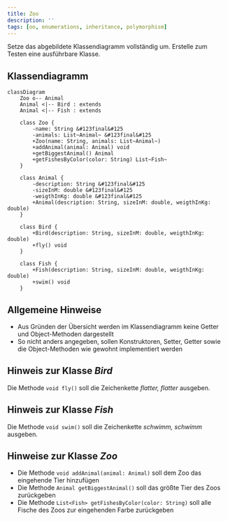```yaml
---
title: Zoo
description: ''
tags: [oo, enumerations, inheritance, polymorphism]
---
```


Setze das abgebildete Klassendiagramm vollständig um. Erstelle zum Testen eine
ausführbare Klasse.

## Klassendiagramm

```mermaid
classDiagram
    Zoo o-- Animal
    Animal <|-- Bird : extends
    Animal <|-- Fish : extends

    class Zoo {
        -name: String &#123final&#125
        -animals: List~Animal~ &#123final&#125
        +Zoo(name: String, animals: List~Animal~)
        +addAnimal(animal: Animal) void
        +getBiggestAnimal() Animal
        +getFishesByColor(color: String) List~Fish~
    }

    class Animal {
        -description: String &#123final&#125
        -sizeInM: double &#123final&#125
        -weigthInKg: double &#123final&#125
        +Animal(description: String, sizeInM: double, weigthInKg: double)
    }

    class Bird {
        +Bird(description: String, sizeInM: double, weigthInKg: double)
        +fly() void
    }

    class Fish {
        +Fish(description: String, sizeInM: double, weigthInKg: double)
        +swim() void
    }
```

## Allgemeine Hinweise

- Aus Gründen der Übersicht werden im Klassendiagramm keine Getter und
  Object-Methoden dargestellt
- So nicht anders angegeben, sollen Konstruktoren, Setter, Getter sowie die
  Object-Methoden wie gewohnt implementiert werden

## Hinweis zur Klasse _Bird_

Die Methode `void fly()` soll die Zeichenkette _flatter, flatter_ ausgeben.

## Hinweis zur Klasse _Fish_

Die Methode `void swim()` soll die Zeichenkette _schwimm, schwimm_ ausgeben.

## Hinweise zur Klasse _Zoo_

- Die Methode `void addAnimal(animal: Animal)` soll dem Zoo das eingehende Tier
  hinzufügen
- Die Methode `Animal getBiggestAnimal()` soll das größte Tier des Zoos
  zurückgeben
- Die Methode `List<Fish> getFishesByColor(color: String)` soll alle Fische des
  Zoos zur eingehenden Farbe zurückgeben
